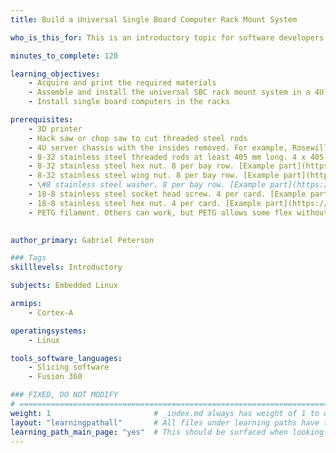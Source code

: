 ```yaml
---
title: Build a Universal Single Board Computer Rack Mount System

who_is_this_for: This is an introductory topic for software developers and hobbyists who want to build a rack mount system for housing single board computers. 

minutes_to_complete: 120

learning_objectives: 
    - Acquire and print the required materials
    - Assemble and install the universal SBC rack mount system in a 4U chassis
    - Install single board computers in the racks

prerequisites:
    - 3D printer
    - Hack saw or chop saw to cut threaded steel rods
    - 4U server chassis with the insides removed. For example, Rosewill RSV-L4500 4U Industrial Rack-Mount Server Chassis
    - 8-32 stainless steel threaded rods at least 405 mm long. 4 x 405 mm long rods are also required for each bay row. [Example part](https://www.mcmaster.com/98847A009/)
    - 8-32 stainless steel hex nut. 8 per bay row. [Example part](https://www.mcmaster.com/91841A009/)
    - 8-32 stainless steel wing nut. 8 per bay row. [Example part](https://www.mcmaster.com/92001A291/)
    - \#8 stainless steel washer. 8 per bay row. [Example part](https://www.mcmaster.com/90107A010/)
    - 18-8 stainless steel socket head screw. 4 per card. [Example part](https://www.mcmaster.com/91292A016/)
    - 18-8 stainless steel hex nut. 4 per card. [Example part](https://www.mcmaster.com/91828A113/)
    - PETG filament. Others can work, but PETG allows some flex without the risk of snapping
    

author_primary: Gabriel Peterson

### Tags
skilllevels: Introductory

subjects: Embedded Linux

armips:
    - Cortex-A

operatingsystems:
    - Linux

tools_software_languages:
    - Slicing software
    - Fusion 360

### FIXED, DO NOT MODIFY
# ================================================================================
weight: 1                       # _index.md always has weight of 1 to order correctly
layout: "learningpathall"       # All files under learning paths have this same wrapper
learning_path_main_page: "yes"  # This should be surfaced when looking for related content. Only set for _index.md of learning path content.
---
```

